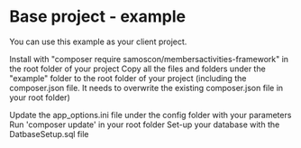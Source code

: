 # Base project - example

You can use this example as your client project.

Install with "composer require samoscon/membersactivities-framework" in the root folder of your project
Copy all the files and folders under the "example" folder to the root folder of your project
  (including the composer.json file. It needs to overwrite the existing composer.json file in your root folder)

Update the app_options.ini file under the config folder with your parameters
Run 'composer update' in your root folder
Set-up your database with the DatbaseSetup.sql file
